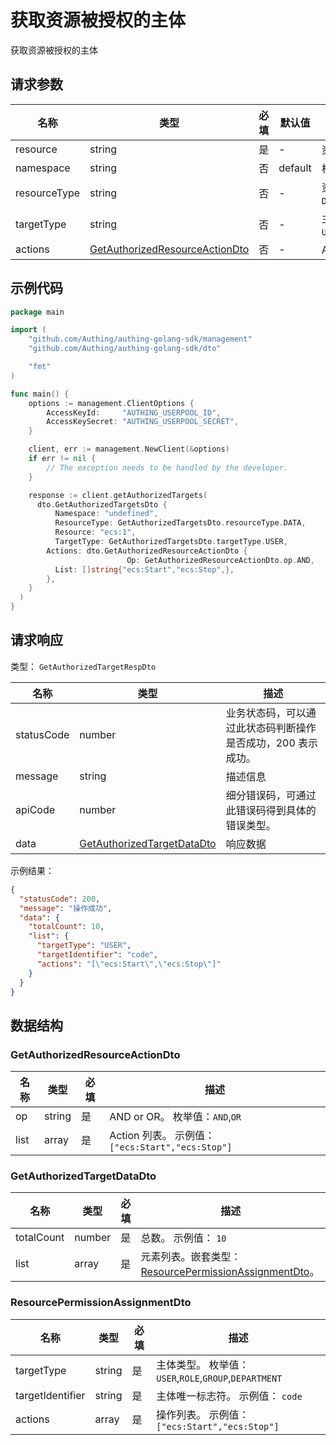 # 获取资源被授权的主体

<!--
  警告⚠️：
  不要直接修改该文档，
  https://github.com/Authing/authing-docs-factory
  使用该项目进行生成
-->

<LastUpdated />

获取资源被授权的主体

## 请求参数

| 名称 | 类型 | 必填 | 默认值 | 描述 | 示例值 |
| ---- | ---- | ---- | ---- | ---- | ---- |
| resource | string | 是 | - | 资源。   | `ecs:1` |
| namespace | string | 否 | default | 权限分组。   |  |
| resourceType | string | 否 | - | 资源类型。  枚举值：`DATA`,`API`,`MENU`,`BUTTON` | `DATA` |
| targetType | string | 否 | - | 主体类型。  枚举值：`USER`,`ROLE`,`GROUP`,`DEPARTMENT` | `USER` |
| actions | <a href="#GetAuthorizedResourceActionDto">GetAuthorizedResourceActionDto</a> | 否 | - | Action 列表。   |  |


## 示例代码

```go
package main

import (
    "github.com/Authing/authing-golang-sdk/management"
    "github.com/Authing/authing-golang-sdk/dto"

    "fmt"
)

func main() {
    options := management.ClientOptions {
        AccessKeyId:     "AUTHING_USERPOOL_ID",
        AccessKeySecret: "AUTHING_USERPOOL_SECRET",
    }

    client, err := management.NewClient(&options)
    if err != nil {
        // The exception needs to be handled by the developer.
    }

    response := client.getAuthorizedTargets(
      dto.GetAuthorizedTargetsDto {
          Namespace: "undefined",
          ResourceType: GetAuthorizedTargetsDto.resourceType.DATA,
          Resource: "ecs:1",
          TargetType: GetAuthorizedTargetsDto.targetType.USER,
        Actions: dto.GetAuthorizedResourceActionDto {
                          Op: GetAuthorizedResourceActionDto.op.AND,
          List: []string{"ecs:Start","ecs:Stop",},
        },
    }
  )
}
```



## 请求响应

类型： `GetAuthorizedTargetRespDto`

| 名称 | 类型 | 描述 |
| ---- | ---- | ---- |
| statusCode | number | 业务状态码，可以通过此状态码判断操作是否成功，200 表示成功。 |
| message | string | 描述信息 |
| apiCode | number | 细分错误码，可通过此错误码得到具体的错误类型。 |
| data | <a href="#GetAuthorizedTargetDataDto">GetAuthorizedTargetDataDto</a> | 响应数据 |



示例结果：

```json
{
  "statusCode": 200,
  "message": "操作成功",
  "data": {
    "totalCount": 10,
    "list": {
      "targetType": "USER",
      "targetIdentifier": "code",
      "actions": "[\"ecs:Start\",\"ecs:Stop\"]"
    }
  }
}
```

## 数据结构


### <a id="GetAuthorizedResourceActionDto"></a> GetAuthorizedResourceActionDto

| 名称 | 类型 | 必填 | 描述 |
| ---- |  ---- | ---- | ---- |
| op | string | 是 | AND or OR。 枚举值：`AND`,`OR`  |
| list | array | 是 | Action 列表。 示例值： `["ecs:Start","ecs:Stop"]`  |


### <a id="GetAuthorizedTargetDataDto"></a> GetAuthorizedTargetDataDto

| 名称 | 类型 | 必填 | 描述 |
| ---- |  ---- | ---- | ---- |
| totalCount | number | 是 | 总数。 示例值： `10`  |
| list | array | 是 | 元素列表。嵌套类型：<a href="#ResourcePermissionAssignmentDto">ResourcePermissionAssignmentDto</a>。   |


### <a id="ResourcePermissionAssignmentDto"></a> ResourcePermissionAssignmentDto

| 名称 | 类型 | 必填 | 描述 |
| ---- |  ---- | ---- | ---- |
| targetType | string | 是 | 主体类型。 枚举值：`USER`,`ROLE`,`GROUP`,`DEPARTMENT`  |
| targetIdentifier | string | 是 | 主体唯一标志符。 示例值： `code`  |
| actions | array | 是 | 操作列表。 示例值： `["ecs:Start","ecs:Stop"]`  |


